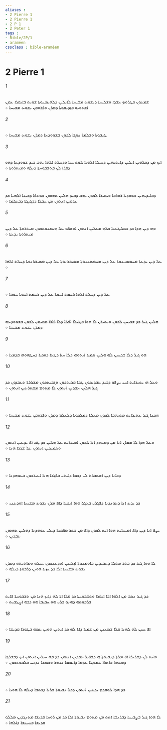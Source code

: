```yaml
---
aliases : 
- 2 Pierre 1
- 2 Pierre 1
- 2 P 1
- 2 Peter 1
tags : 
- Bible/2P/1
- araméen
cssclass : bible-araméen
---
```


# 2 Pierre 1

###### 1
ܫܡܥܘܢ ܦܛܪܘܤ ܥܒܕܐ ܘܫܠܝܚܐ ܕܝܫܘܥ ܡܫܝܚܐ ܠܐܝܠܝܢ ܕܠܗܝܡܢܘܬܐ ܫܘܝܬ ܒܐܝܩܪܐ ܥܡܢ ܐܫܬܘܝܘ ܒܙܕܝܩܘܬܐ ܕܡܪܢ ܘܦܪܘܩܢ ܝܫܘܥ ܡܫܝܚܐ ܀
###### 2
ܛܝܒܘܬܐ ܘܫܠܡܐ ܢܤܓܐ ܠܟܘܢ ܒܫܘܘܕܥܐ ܕܡܪܢ ܝܫܘܥ ܡܫܝܚܐ ܀
###### 3
ܐܝܟ ܡܢ ܕܟܠܗܝܢ ܐܝܠܝܢ ܕܐܝܬܝܗܝܢ ܕܚܝܠܐ ܐܠܗܝܐ ܠܘܬ ܚܝܐ ܘܕܚܠܬ ܐܠܗܐ ܝܗܒ ܒܝܕ ܫܘܘܕܥܐ ܕܗܘ ܕܩܪܐ ܠܢ ܒܬܫܒܘܚܬܐ ܕܝܠܗ ܘܡܝܬܪܘܬܐ ܀
###### 4
ܕܒܐܝܕܝܗܝܢ ܫܘܘܕܝܐ ܪܘܪܒܐ ܘܝܩܝܪܐ ܠܟܘܢ ܝܗܒ ܕܒܝܕ ܗܠܝܢ ܬܗܘܘܢ ܫܘܬܦܐ ܕܟܝܢܐ ܐܠܗܝܐ ܟܕ ܥܪܩܝܢ ܐܢܬܘܢ ܡܢ ܚܒܠܐ ܕܪܓܝܓܬܐ ܕܒܥܠܡܐ ܀
###### 5
ܘܗܝ ܕܝܢ ܗܕܐ ܟܕ ܫܩܠܛܥܢܐ ܟܠܗ ܡܥܠܝܢ ܐܢܬܘܢ ܐܘܤܦܘ ܥܠ ܗܝܡܢܘܬܟܘܢ ܡܝܬܪܘܬܐ ܥܠ ܕܝܢ ܡܝܬܪܘܬܐ ܝܕܥܬܐ ܀
###### 6
ܥܠ ܕܝܢ ܝܕܥܬܐ ܡܚܡܤܢܢܘܬܐ ܥܠ ܕܝܢ ܡܚܡܤܢܢܘܬܐ ܡܤܝܒܪܢܘܬܐ ܥܠ ܕܝܢ ܡܤܝܒܪܢܘܬܐ ܕܚܠܬ ܐܠܗܐ ܀
###### 7
ܥܠ ܕܝܢ ܕܚܠܬ ܐܠܗܐ ܪܚܡܬ ܐܚܘܬܐ ܥܠ ܕܝܢ ܪܚܡܬ ܐܚܘܬܐ ܚܘܒܐ ܀
###### 8
ܗܠܝܢ ܓܝܪ ܟܕ ܫܟܝܚܢ ܠܟܘܢ ܘܝܬܝܪܢ ܠܐ ܗܘܐ ܒܛܝܠܐ ܐܦܠܐ ܕܠܐ ܦܐܪܐ ܡܩܝܡܢ ܠܟܘܢ ܒܫܘܘܕܥܗ ܕܡܪܢ ܝܫܘܥ ܡܫܝܚܐ ܀
###### 9
ܗܘ ܓܝܪ ܕܠܐ ܫܟܝܚܢ ܠܗ ܗܠܝܢ ܤܡܝܐ ܐܝܬܘܗܝ ܕܠܐ ܚܙܐ ܕܛܥܐ ܕܘܟܝܐ ܕܚܛܗܘܗܝ ܩܕܡܝܐ ܀
###### 10
ܘܥܠ ܗܝ ܝܬܝܪܐܝܬ ܐܚܝ ܝܨܦܘ ܕܒܝܕ ܥܒܕܝܟܘܢ ܛܒܐ ܩܪܝܬܟܘܢ ܘܓܒܝܬܟܘܢ ܡܫܪܪܬܐ ܬܥܒܕܘܢ ܟܕ ܓܝܪ ܗܠܝܢ ܥܒܕܝܢ ܐܢܬܘܢ ܠܐ ܡܬܘܡ ܡܫܬܪܥܝܢ ܐܢܬܘܢ ܀
###### 11
ܗܟܢܐ ܓܝܪ ܥܬܝܪܐܝܬ ܡܬܝܗܒܐ ܠܟܘܢ ܡܥܠܬܐ ܕܡܠܟܘܬܐ ܕܠܥܠܡ ܕܡܪܢ ܘܦܪܘܩܢ ܝܫܘܥ ܡܫܝܚܐ ܀
###### 12
ܘܥܠ ܗܕܐ ܠܐ ܡܡܐܢ ܐܢܐ ܡܢ ܕܡܥܗܕ ܐܢܐ ܠܟܘܢ ܐܡܝܢܐܝܬ ܥܠ ܗܠܝܢ ܟܕ ܛܒ ܐܦ ܝܕܥܝܢ ܐܢܬܘܢ ܘܤܡܝܟܝܢ ܐܢܬܘܢ ܥܠ ܫܪܪܐ ܗܢܐ ܀
###### 13
ܕܟܐܢܐ ܕܝܢ ܐܤܬܒܪܬ ܠܝ ܕܟܡܐ ܕܐܝܬܝ ܒܦܓܪܐ ܗܢܐ ܐܥܝܪܟܘܢ ܒܥܘܗܕܢܐ ܀
###### 14
ܟܕ ܝܕܥ ܐܢܐ ܕܥܘܢܕܢܐ ܕܦܓܪܝ ܒܥܓܠ ܗܘܐ ܐܝܟܢܐ ܕܐܦ ܡܪܢ ܝܫܘܥ ܡܫܝܚܐ ܐܘܕܥܢܝ ܀
###### 15
ܝܨܦ ܐܢܐ ܕܝܢ ܕܐܦ ܐܡܝܢܐܝܬ ܗܘܐ ܐܝܬ ܠܟܘܢ ܕܐܦ ܡܢ ܒܬܪ ܡܦܩܢܐ ܕܝܠܝ ܥܘܗܕܢܐ ܕܗܠܝܢ ܬܗܘܘܢ ܥܒܕܝܢ ܀
###### 16
ܠܐ ܗܘܐ ܓܝܪ ܟܕ ܒܬܪ ܡܬܠܐ ܕܥܒܝܕܝܢ ܒܐܘܡܢܘܬܐ ܐܙܠܝܢܢ ܐܘܕܥܢܟܘܢ ܚܝܠܗ ܘܡܐܬܝܬܗ ܕܡܪܢ ܝܫܘܥ ܡܫܝܚܐ ܐܠܐ ܟܕ ܚܙܝܐ ܗܘܝܢ ܕܪܒܘܬܐ ܕܝܠܗ ܀
###### 17
ܟܕ ܓܝܪ ܢܤܒ ܡܢ ܐܠܗܐ ܐܒܐ ܐܝܩܪܐ ܘܬܫܒܘܚܬܐ ܟܕ ܩܠܐ ܐܬܐ ܠܗ ܕܐܝܟ ܗܢܐ ܡܢ ܬܫܒܘܚܬܐ ܦܐܝܬ ܒܪܒܘܬܗ ܕܗܢܘ ܒܪܝ ܗܘ ܚܒܝܒܐ ܗܘ ܕܒܗ ܐܨܛܒܝܬ ܀
###### 18
ܐܦ ܚܢܢ ܠܗ ܠܗܢܐ ܩܠܐ ܫܡܥܢܢ ܡܢ ܫܡܝܐ ܕܐܬܐ ܠܗ ܟܕ ܐܝܬܝܢ ܗܘܝܢ ܥܡܗ ܒܛܘܪܐ ܩܕܝܫܐ ܀
###### 19
ܘܐܝܬ ܠܢ ܕܫܪܝܪܐ ܐܦ ܡܠܬܐ ܕܢܒܝܘܬܐ ܗܝ ܕܫܦܝܪ ܥܒܕܝܢ ܐܢܬܘܢ ܟܕ ܒܗ ܚܝܪܝܢ ܐܢܬܘܢ ܐܝܟ ܕܒܫܪܓܐ ܕܡܢܗܪ ܒܐܬܪܐ ܥܡܘܛܐ ܥܕܡܐ ܕܐܝܡܡܐ ܢܢܗܪ ܘܫܡܫܐ ܢܕܢܚ ܒܠܒܘܬܟܘܢ ܀
###### 20
ܟܕ ܗܕܐ ܠܘܩܕܡ ܝܕܥܝܢ ܐܢܬܘܢ ܕܟܠ ܢܒܝܘܬܐ ܫܪܝܐ ܕܟܬܒܐ ܕܝܠܗ ܠܐ ܗܘܝܐ ܀
###### 21
ܠܐ ܗܘܐ ܓܝܪ ܒܨܒܝܢܐ ܕܒܪܢܫܐ ܐܬܬ ܡܢ ܡܬܘܡ ܢܒܝܘܬܐ ܐܠܐ ܟܕ ܡܢ ܪܘܚܐ ܩܕܝܫܐ ܡܬܢܓܕܝܢ ܡܠܠܘ ܩܕܝܫܐ ܒܢܝܢܫܐ ܕܐܠܗܐ ܀
